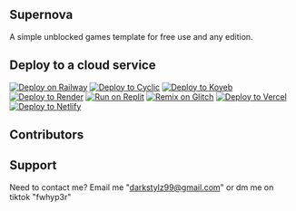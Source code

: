 ## Supernova
A simple unblocked games template for free use and any edition.

## Deploy to a cloud service
[![Deploy on Railway](https://binbashbanana.github.io/deploy-buttons/buttons/remade/railway.svg)](https://railway.app/new/template?template=https://github.com/sdfsdfasdfsdfasdfsdfasdf/Supernova-V2)
[![Deploy to Cyclic](https://binbashbanana.github.io/deploy-buttons/buttons/remade/cyclic.svg)](https://app.cyclic.sh/api/app/deploy/sdfsdfasdfsdfasdfsdfasdf/Supernova-V2)
[![Deploy to Koyeb](https://binbashbanana.github.io/deploy-buttons/buttons/remade/koyeb.svg)](https://app.koyeb.com/deploy?type=git&repository=github.com/sdfsdfasdfsdfasdfsdfasdf/Supernova-V2&branch=main&name=supernova-v2)
[![Deploy to Render](https://binbashbanana.github.io/deploy-buttons/buttons/remade/render.svg)](https://render.com/deploy?repo=https://github.com/sdfsdfasdfsdfasdfsdfasdf/Supernova-V2)
[![Run on Replit](https://binbashbanana.github.io/deploy-buttons/buttons/remade/replit.svg)](https://replit.com/github/sdfsdfasdfsdfasdfsdfasdf/Supernova-V2)
[![Remix on Glitch](https://binbashbanana.github.io/deploy-buttons/buttons/remade/glitch.svg)](https://glitch.com/edit/#!/import/github/sdfsdfasdfsdfasdfsdfasdf/Supernova-V2)
[![Deploy to Vercel](https://binbashbanana.github.io/deploy-buttons/buttons/remade/vercel.svg)](https://vercel.com/new/clone?repository-url=https://github.com/sdfsdfasdfsdfasdfsdfasdf/Supernova-V2)
[![Deploy to Netlify](https://binbashbanana.github.io/deploy-buttons/buttons/remade/netlify.svg)](https://app.netlify.com/start/deploy?repository=https://github.com/sdfsdfasdfsdfasdfsdfasdf/Supernova-V2)

## Contributors

## Support
Need to contact me? Email me "darkstylz99@gmail.com" or dm me on tiktok "fwhyp3r"
